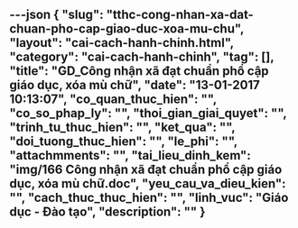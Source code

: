 ---json
{
    "slug": "tthc-cong-nhan-xa-dat-chuan-pho-cap-giao-duc-xoa-mu-chu",
    "layout": "cai-cach-hanh-chinh.html",
    "category": "cai-cach-hanh-chinh",
    "tag": [],
    "title": "GD_Công nhận xã đạt chuẩn phổ cập giáo dục, xóa mù chữ",
    "date": "13-01-2017 10:13:07",
    "co_quan_thuc_hien": "",
    "co_so_phap_ly": "",
    "thoi_gian_giai_quyet": "",
    "trinh_tu_thuc_hien": "",
    "ket_qua": "",
    "doi_tuong_thuc_hien": "",
    "le_phi": "",
    "attachmments": "",
    "tai_lieu_dinh_kem": "img/166 Công nhận xã đạt chuẩn phổ cập giáo dục, xóa mù chữ.doc",
    "yeu_cau_va_dieu_kien": "",
    "cach_thuc_thuc_hien": "",
    "linh_vuc": "Giáo dục - Đào tạo",
    "description": ""
}
---

